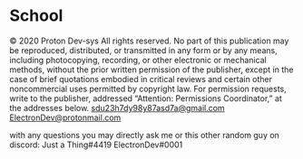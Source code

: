 # School

© 2020 Proton Dev-sys
All rights reserved. No part of this publication may be reproduced, distributed,
or transmitted in any form or by any means, including photocopying, recording,
or other electronic or mechanical methods, without the prior written permission
of the publisher, except in the case of brief quotations embodied in critical
reviews and certain other noncommercial uses permitted by copyright law.
For permission requests, write to the publisher, addressed
“Attention: Permissions Coordinator,” at the addresses below.
sdu23h7dy98y87asd7a@gmail.com
ElectronDev@protonmail.com


with any questions you may directly ask me or this other random guy on discord:
  Just a Thing#4419
  ElectronDev#0001
